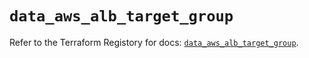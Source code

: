 # `data_aws_alb_target_group`

Refer to the Terraform Registory for docs: [`data_aws_alb_target_group`](https://www.terraform.io/docs/providers/aws/d/alb_target_group).
